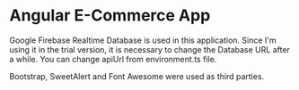 # Angular E-Commerce App

Google Firebase Realtime Database is
used in this application.
Since I'm using it in the trial version,
it is necessary to change the Database URL after a while.
You can change apiUrl from environment.ts file.


Bootstrap, SweetAlert and Font Awesome were used as third parties.
